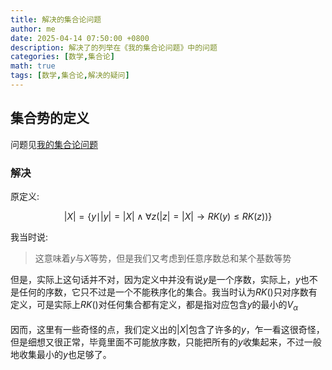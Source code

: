 ```yaml
---
title: 解决的集合论问题
author: me
date: 2025-04-14 07:50:00 +0800
description: 解决了的列举在《我的集合论问题》中的问题
categories: [数学,集合论]
math: true
tags: [数学,集合论,解决的疑问]
---
```

## 集合势的定义
问题见[我的集合论问题](../我的集合论问题/#集合势的定义)
### 解决
原定义:

$$
\vert X\vert=\{y\mid\vert y\vert = \vert X\vert \wedge\forall z (\vert z\vert = \vert X\vert \rightarrow RK(y) \leq RK(z))\}
$$

我当时说:
>这意味着$y$与$X$等势，但是我们又考虑到任意序数总和某个基数等势

但是，实际上这句话并不对，因为定义中并没有说$y$是一个序数，实际上，$y$也不是任何的序数，它只不过是一个不能秩序化的集合。我当时认为$RK()$只对序数有定义，可是实际上$RK()$对任何集合都有定义，都是指对应包含$y$的最小的$V_\alpha$<br><br>
因而，这里有一些奇怪的点，我们定义出的$\vert X\vert$包含了许多的$y$，乍一看这很奇怪，但是细想又很正常，毕竟里面不可能放序数，只能把所有的$y$收集起来，不过一般地收集最小的$y$也足够了。